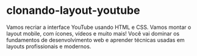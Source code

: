 # clonando-layout-youtube
Vamos recriar a interface YouTube usando HTML e CSS. Vamos montar o layout mobile, com ícones, vídeos e muito mais! Você vai dominar os fundamentos de desenvolvimento web e aprender técnicas usadas em layouts profissionais e modernos.
